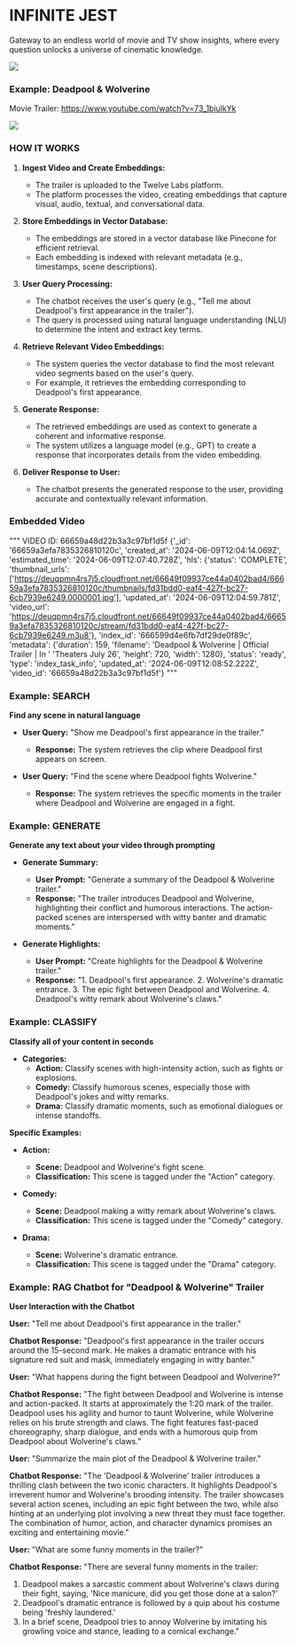 # INFINITE JEST

Gateway to an endless world of movie and TV show insights, where every question unlocks a universe of cinematic knowledge.

![](https://github.com/lucylow/twelve-labs/blob/main/Screen%20Shot%202024-06-09%20at%2011.03.58%20AM.png?raw=true)



### Example: Deadpool & Wolverine 

Movie Trailer: 
https://www.youtube.com/watch?v=73_1biulkYk

![](https://deuqpmn4rs7j5.cloudfront.net/66649f09937ce44a0402bad4/66659a3efa7835326810120c/thumbnails/fd31bdd0-eaf4-427f-bc27-6cb7939e6249.0000001.jpg)


### HOW IT WORKS 

1. **Ingest Video and Create Embeddings:**
   - The trailer is uploaded to the Twelve Labs platform.
   - The platform processes the video, creating embeddings that capture visual, audio, textual, and conversational data.

2. **Store Embeddings in Vector Database:**
   - The embeddings are stored in a vector database like Pinecone for efficient retrieval.
   - Each embedding is indexed with relevant metadata (e.g., timestamps, scene descriptions).

3. **User Query Processing:**
   - The chatbot receives the user's query (e.g., "Tell me about Deadpool's first appearance in the trailer").
   - The query is processed using natural language understanding (NLU) to determine the intent and extract key terms.

4. **Retrieve Relevant Video Embeddings:**
   - The system queries the vector database to find the most relevant video segments based on the user's query.
   - For example, it retrieves the embedding corresponding to Deadpool's first appearance.

5. **Generate Response:**
   - The retrieved embeddings are used as context to generate a coherent and informative response.
   - The system utilizes a language model (e.g., GPT) to create a response that incorporates details from the video embedding.

6. **Deliver Response to User:**
   - The chatbot presents the generated response to the user, providing accurate and contextually relevant information.



### Embedded Video 
"""
VIDEO ID: 66659a48d22b3a3c97bf1d5f
{'_id': '66659a3efa7835326810120c',
 'created_at': '2024-06-09T12:04:14.069Z',
 'estimated_time': '2024-06-09T12:07:40.728Z',
 'hls': {'status': 'COMPLETE',
         'thumbnail_urls': ['https://deuqpmn4rs7j5.cloudfront.net/66649f09937ce44a0402bad4/66659a3efa7835326810120c/thumbnails/fd31bdd0-eaf4-427f-bc27-6cb7939e6249.0000001.jpg'],
         'updated_at': '2024-06-09T12:04:59.781Z',
         'video_url': 'https://deuqpmn4rs7j5.cloudfront.net/66649f09937ce44a0402bad4/66659a3efa7835326810120c/stream/fd31bdd0-eaf4-427f-bc27-6cb7939e6249.m3u8'},
 'index_id': '666599d4e6fb7df29de0f89c',
 'metadata': {'duration': 159,
              'filename': 'Deadpool & Wolverine | Official Trailer | In '
                          'Theaters July 26',
              'height': 720,
              'width': 1280},
 'status': 'ready',
 'type': 'index_task_info',
 'updated_at': '2024-06-09T12:08:52.222Z',
 'video_id': '66659a48d22b3a3c97bf1d5f'}
 """


### Example: SEARCH

**Find any scene in natural language**
- **User Query:** "Show me Deadpool's first appearance in the trailer."
  - **Response:** The system retrieves the clip where Deadpool first appears on screen.

- **User Query:** "Find the scene where Deadpool fights Wolverine."
  - **Response:** The system retrieves the specific moments in the trailer where Deadpool and Wolverine are engaged in a fight.

### Example: GENERATE

**Generate any text about your video through prompting**
- **Generate Summary:**
  - **User Prompt:** "Generate a summary of the Deadpool & Wolverine trailer."
  - **Response:** "The trailer introduces Deadpool and Wolverine, highlighting their conflict and humorous interactions. The action-packed scenes are interspersed with witty banter and dramatic moments."

- **Generate Highlights:**
  - **User Prompt:** "Create highlights for the Deadpool & Wolverine trailer."
  - **Response:** "1. Deadpool's first appearance. 2. Wolverine's dramatic entrance. 3. The epic fight between Deadpool and Wolverine. 4. Deadpool's witty remark about Wolverine's claws."

### Example: CLASSIFY

**Classify all of your content in seconds**
- **Categories:**
  - **Action:** Classify scenes with high-intensity action, such as fights or explosions.
  - **Comedy:** Classify humorous scenes, especially those with Deadpool's jokes and witty remarks.
  - **Drama:** Classify dramatic moments, such as emotional dialogues or intense standoffs.

**Specific Examples:**
- **Action:**
  - **Scene:** Deadpool and Wolverine's fight scene.
  - **Classification:** This scene is tagged under the "Action" category.

- **Comedy:**
  - **Scene:** Deadpool making a witty remark about Wolverine's claws.
  - **Classification:** This scene is tagged under the "Comedy" category.

- **Drama:**
  - **Scene:** Wolverine's dramatic entrance.
  - **Classification:** This scene is tagged under the "Drama" category.
 


### Example: RAG Chatbot for "Deadpool & Wolverine" Trailer

**User Interaction with the Chatbot**

**User:** "Tell me about Deadpool's first appearance in the trailer."

**Chatbot Response:**
"Deadpool's first appearance in the trailer occurs around the 15-second mark. He makes a dramatic entrance with his signature red suit and mask, immediately engaging in witty banter."

**User:** "What happens during the fight between Deadpool and Wolverine?"

**Chatbot Response:**
"The fight between Deadpool and Wolverine is intense and action-packed. It starts at approximately the 1:20 mark of the trailer. Deadpool uses his agility and humor to taunt Wolverine, while Wolverine relies on his brute strength and claws. The fight features fast-paced choreography, sharp dialogue, and ends with a humorous quip from Deadpool about Wolverine's claws."

**User:** "Summarize the main plot of the Deadpool & Wolverine trailer."

**Chatbot Response:**
"The 'Deadpool & Wolverine' trailer introduces a thrilling clash between the two iconic characters. It highlights Deadpool's irreverent humor and Wolverine's brooding intensity. The trailer showcases several action scenes, including an epic fight between the two, while also hinting at an underlying plot involving a new threat they must face together. The combination of humor, action, and character dynamics promises an exciting and entertaining movie."

**User:** "What are some funny moments in the trailer?"

**Chatbot Response:**
"There are several funny moments in the trailer:
1. Deadpool makes a sarcastic comment about Wolverine's claws during their fight, saying, 'Nice manicure, did you get those done at a salon?'
2. Deadpool's dramatic entrance is followed by a quip about his costume being 'freshly laundered.'
3. In a brief scene, Deadpool tries to annoy Wolverine by imitating his growling voice and stance, leading to a comical exchange."



